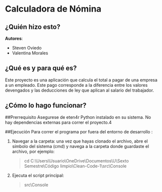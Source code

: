 # Calculadora de Nómina

## ¿Quién hizo esto?

**Autores**:
- Steven Oviedo
- Valentina Morales

## ¿Qué es y para qué es?

Este proyecto es una aplicación que calcula el total a pagar de una empresa a un empleado. Este pago corresponde a la diferencia entre los valores devengados y las deducciones de ley que aplican al salario del trabajador.

## ¿Cómo lo hago funcionar?
##Prerrequisito
Asegurese de eten4r Python instalado en su sistema. No hay dependencias externas para correr el proyecto.4

##Ejecución
Para correr el programa por fuera del entorno de desarrollo :
1. Navegar a la carpeta: una vez que hayas clonado el archivo, abre el símbolo del sistema (cmd) y navega a la carpeta donde guardaste el archivo, por ejemplo: <br>
   > cd C:\Users\Usuario\OneDrive\Documentos\U\Sexto Semestre\Código limpio\Clean-Code-1\src\Console
   
2. Ejecuta el script principal: <br>
   > src\Console







